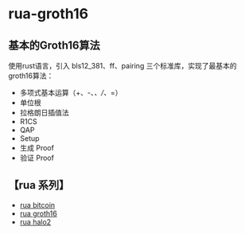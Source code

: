 # rua-groth16

## 基本的Groth16算法

使用rust语言，引入 bls12_381、ff、pairing 三个标准库，实现了最基本的groth16算法：

- 多项式基本运算（+、-、*、/、*=）
- 单位根
- 拉格朗日插值法
- R1CS
- QAP
- Setup
- 生成 Proof
- 验证 Proof

## 【rua 系列】  

- [rua bitcoin](https://github.com/brycewai/rua-bitcoin)
- [rua groth16](https://github.com/brycewai/rua-groth16)
- [rua halo2](https://github.com/brycewai/rua-halo2)
